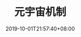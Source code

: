 ---
weight: 12
title: "元宇宙机制"
description: ""
date: 2019-10-01T21:57:40+08:00
lastmod: 2020-01-01T16:45:40+08:00
draft: false
ico: '<svg class="icon" aria-hidden="true"><use xlink:href="#icon-yuanyuzhoujizhi"></use></svg>'
navigation: ["Manufacturer","Advanced Manufacturing","Industrial Metaverse"]
hidePage: true
---
